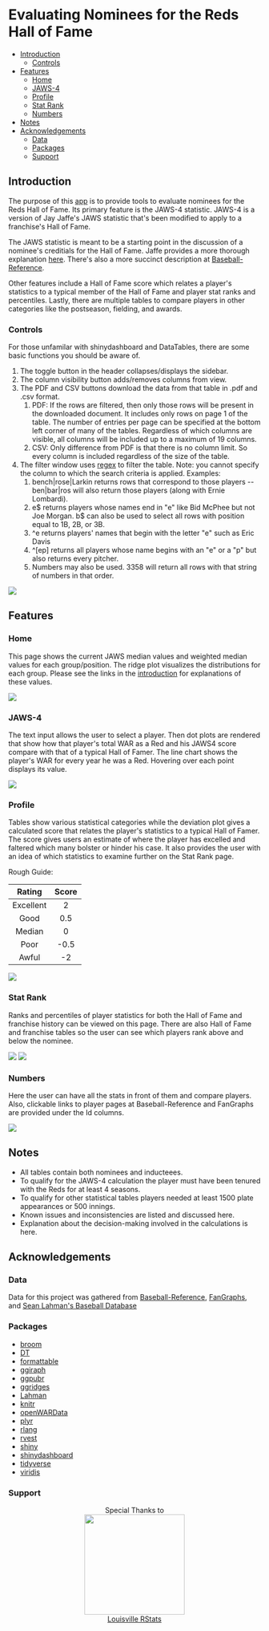 Evaluating Nominees for the Reds Hall of Fame
================

-   [Introduction](#intro)
    -   [Controls](#controls)
-   [Features](#features)
    -   [Home](#home)
    -   [JAWS-4](#jaws-4)
    -   [Profile](#profile)
    -   [Stat Rank](#stat-rank)
    -   [Numbers](#numbers)
-   [Notes](#notes)
-   [Acknowledgements](#acknowledgements)
    -   [Data](#data)
    -   [Packages](#packages)
    -   [Support](#support)

Introduction
------------

The purpose of this [app](https://erbo.shinyapps.io/jaws4/) is to provide tools to evaluate nominees for the Reds Hall of Fame. Its primary feature is the JAWS-4 statistic. JAWS-4 is a version of Jay Jaffe's JAWS statistic that's been modified to apply to a franchise's Hall of Fame.

The JAWS statistic is meant to be a starting point in the discussion of a nominee's creditials for the Hall of Fame. Jaffe provides a more thorough explanation [here](https://www.si.com/mlb/2017/11/27/hall-fame-jaws-intro-2018-ballot). There's also a more succinct description at [Baseball-Reference](https://www.baseball-reference.com/about/jaws.shtml).

Other features include a Hall of Fame score which relates a player's statistics to a typical member of the Hall of Fame and player stat ranks and percentiles. Lastly, there are multiple tables to compare players in other categories like the postseason, fielding, and awards.

### Controls

For those unfamilar with shinydashboard and DataTables, there are some basic functions you should be aware of.

1.  The toggle button in the header collapses/displays the sidebar.
2.  The column visibility button adds/removes columns from view.
3.  The PDF and CSV buttons download the data from that table in .pdf and .csv format.
    1.  PDF: If the rows are filtered, then only those rows will be present in the downloaded document. It includes only rows on page 1 of the table. The number of entries per page can be specified at the bottom left corner of many of the tables. Regardless of which columns are visible, all columns will be included up to a maximum of 19 columns.
    2.  CSV: Only difference from PDF is that there is no column limit. So every column is included regardless of the size of the table.
4.  The filter window uses [regex](https://www.regular-expressions.info) to filter the table. Note: you cannot specify the column to which the search criteria is applied. Examples:
    1.  bench|rose|Larkin returns rows that correspond to those players -- ben|bar|ros will also return those players (along with Ernie Lombardi).
    2.  e$ returns players whose names end in "e" like Bid McPhee but not Joe Morgan. b$ can also be used to select all rows with position equal to 1B, 2B, or 3B.
    3.  ^e returns players' names that begin with the letter "e" such as Eric Davis
    4.  ^\[ep\] returns all players whose name begins with an "e" or a "p" but also returns every pitcher.
    5.  Numbers may also be used. 3358 will return all rows with that string of numbers in that order.

![](charts/Home%20Screen%20Labelled.png)

Features
--------

### Home

This page shows the current JAWS median values and weighted median values for each group/position. The ridge plot visualizes the distributions for each group. Please see the links in the [introduction](#intro) for explanations of these values.

![](charts/Home%20Screen.png)

### JAWS-4

The text input allows the user to select a player. Then dot plots are rendered that show how that player's total WAR as a Red and his JAWS4 score compare with that of a typical Hall of Famer. The line chart shows the player's WAR for every year he was a Red. Hovering over each point displays its value.

![](charts/JAWS%20page.png)

### Profile

Tables show various statistical categories while the deviation plot gives a calculated score that relates the player's statistics to a typical Hall of Famer. The score gives users an estimate of where the player has excelled and faltered which many bolster or hinder his case. It also provides the user with an idea of which statistics to examine further on the Stat Rank page.

Rough Guide:

|   Rating  | Score |
|:---------:|:-----:|
| Excellent |   2   |
|    Good   |  0.5  |
|   Median  |   0   |
|    Poor   |  -0.5 |
|   Awful   |   -2  |

![](charts/Profile%20page.png)

### Stat Rank

Ranks and percentiles of player statistics for both the Hall of Fame and franchise history can be viewed on this page. There are also Hall of Fame and franchise tables so the user can see which players rank above and below the nominee.

![](charts/Stat%20Rank%20page%20Pitching.png) ![](charts/Stat%20Rank%20page%20Franchise.png)

### Numbers

Here the user can have all the stats in front of them and compare players. Also, clickable links to player pages at Baseball-Reference and FanGraphs are provided under the Id columns.

![](charts/Numbers%20page%20Batting.png)

Notes
-----

-   All tables contain both nominees and inducteees.
-   To qualify for the JAWS-4 calculation the player must have been tenured with the Reds for at least 4 seasons.
-   To qualify for other statistical tables players needed at least 1500 plate appearances or 500 innings.
-   Known issues and inconsistencies are listed and discussed here.
-   Explanation about the decision-making involved in the calculations is here.

Acknowledgements
----------------

### Data

Data for this project was gathered from [Baseball-Reference](https://www.baseball-reference.com), [FanGraphs](https://www.fangraphs.com), and [Sean Lahman's Baseball Database](http://lahman.r-forge.r-project.org/)

### Packages

-   [broom](http://github.com/tidyverse/broom)
-   [DT](https://rstudio.github.io/DT)
-   [formattable](https://github.com/renkun-ken/formattable)
-   [ggiraph](https://davidgohel.github.io/ggiraph)
-   [ggpubr](http://www.sthda.com/english/rpkgs/ggpubr)
-   [ggridges](https://github.com/clauswilke/ggridges)
-   [Lahman](http://r-forge.r-project.org/R/?group_id=1221)
-   [knitr](https://yihui.name/knitr/)
-   [openWARData](https://github.com/beanumber/openWARData)
-   [plyr](https://github.com/hadley/plyr)
-   [rlang](https://github.com/tidyverse/rlang)
-   [rvest](https://github.com/hadley/rvest)
-   [shiny](http://shiny.rstudio.com)
-   [shinydashboard](http://rstudio.github.io/shinydashboard/)
-   [tidyverse](https://github.com/tidyverse/tidyverse)
-   [viridis](https://github.com/sjmgarnier/viridis)

### Support

<center>
Special Thanks to

</center>
<center>
<img src="charts/louisville-rstats-hex.png" width="200px" height="200px" />

</center>
<center>
<a href="https://github.com/louisville-rstats">Louisville RStats</a>

</center>
